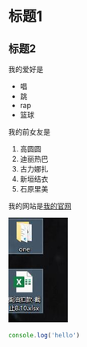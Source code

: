# 标题1
## 标题2

我的爱好是

* 唱
* 跳
* rap
* 篮球

我的前女友是

1. 高圆圆
2. 迪丽热巴
3. 古力娜扎
4. 新垣结衣
5. 石原里美

我的网站是[我的官网](https://fangyinghang.com)

![一张图片](1.png)
```javascript
console.log('hello')
```